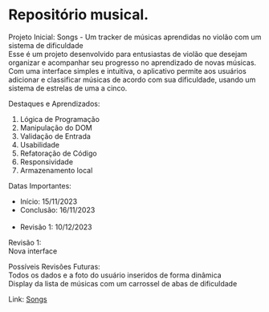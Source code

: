 <h1>Repositório musical.</h1>

Projeto Inicial: Songs - Um tracker de músicas aprendidas no violão com um sistema de dificuldade<br>
Esse é um projeto desenvolvido para entusiastas de violão que desejam organizar e acompanhar seu progresso no aprendizado de novas músicas. Com uma interface simples e intuitiva, o aplicativo permite aos usuários adicionar e classificar músicas de acordo com sua dificuldade, usando um sistema de estrelas de uma a cinco.

Destaques e Aprendizados: <br>
<ol>
  <li>Lógica de Programação</li>
  <li>Manipulação do DOM</li>
  <li>Validação de Entrada</li>
  <li>Usabilidade</li>
  <li>Refatoração de Código</li>
  <li>Responsividade</li>
  <li>Armazenamento local</li>

</ol>

Datas Importantes: 
<ul>
  <li>Início: 15/11/2023</li>
  <li>Conclusão: 16/11/2023</li><br>
  <li>Revisão 1: 10/12/2023</li>
</ul>

Revisão 1: <br>
Nova interface

Possíveis Revisões Futuras: <br>
Todos os dados e a foto do usuário inseridos de forma dinâmica <br>
Display da lista de músicas com um carrossel de abas de dificuldade

Link: <a href="https://caiorossi00.github.io/Songs/">Songs</a>
